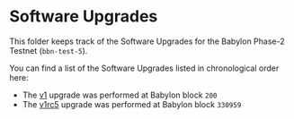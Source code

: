 # Software Upgrades

This folder keeps track of the Software Upgrades for the Babylon Phase-2
Testnet (`bbn-test-5`).

You can find a list of the Software Upgrades listed in chronological order here:
- The [v1](./v1.md) upgrade was performed at Babylon block `200`
- The [v1rc5](./v1rc5.md) upgrade was performed at Babylon block `330959`
